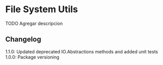 # File System Utils

TODO Agregar descripcion

## Changelog
1.1.0: Updated deprecated IO.Abstractions methods and added unit tests
1.0.0: Package versioning
